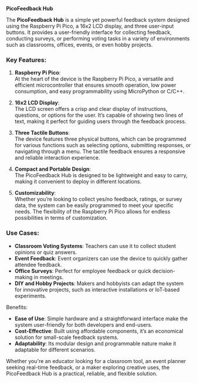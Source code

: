 **PicoFeedback Hub**

The **PicoFeedback Hub** is a simple yet powerful feedback system designed using the Raspberry Pi Pico, a 16x2 LCD display, and three user-input buttons. It provides a user-friendly interface for collecting feedback, conducting surveys, or performing voting tasks in a variety of environments such as classrooms, offices, events, or even hobby projects.  

### Key Features:  
1. **Raspberry Pi Pico**:  
   At the heart of the device is the Raspberry Pi Pico, a versatile and efficient microcontroller that ensures smooth operation, low power consumption, and easy programmability using MicroPython or C/C++.
   
2. **16x2 LCD Display**:  
   The LCD screen offers a crisp and clear display of instructions, questions, or options for the user. It’s capable of showing two lines of text, making it perfect for guiding users through the feedback process.  

3. **Three Tactile Buttons**:  
   The device features three physical buttons, which can be programmed for various functions such as selecting options, submitting responses, or navigating through a menu. The tactile feedback ensures a responsive and reliable interaction experience.

4. **Compact and Portable Design**:  
   The PicoFeedback Hub is designed to be lightweight and easy to carry, making it convenient to deploy in different locations.  

5. **Customizability**:  
   Whether you’re looking to collect yes/no feedback, ratings, or survey data, the system can be easily programmed to meet your specific needs. The flexibility of the Raspberry Pi Pico allows for endless possibilities in terms of customization.

### Use Cases:  
- **Classroom Voting Systems**: Teachers can use it to collect student opinions or quiz answers.  
- **Event Feedback**: Event organizers can use the device to quickly gather attendee feedback.  
- **Office Surveys**: Perfect for employee feedback or quick decision-making in meetings.  
- **DIY and Hobby Projects**: Makers and hobbyists can adapt the system for innovative projects, such as interactive installations or IoT-based experiments.

Benefits:  
- **Ease of Use**: Simple hardware and a straightforward interface make the system user-friendly for both developers and end-users.  
- **Cost-Effective**: Built using affordable components, it’s an economical solution for small-scale feedback systems.  
- **Adaptability**: Its modular design and programmable nature make it adaptable for different scenarios.  

Whether you're an educator looking for a classroom tool, an event planner seeking real-time feedback, or a maker exploring creative uses, the PicoFeedback Hub is a practical, reliable, and flexible solution.
